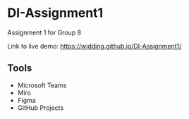 # DI-Assignment1
Assignment 1 for Group 8

Link to live demo: https://widding.github.io/DI-Assignment1/

## Tools

- Microsoft Teams
- Miro
- Figma
- GitHub Projects

